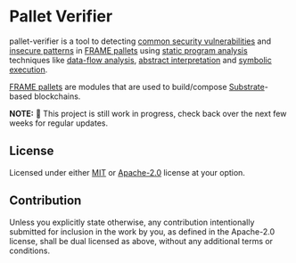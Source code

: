 # Pallet Verifier

pallet-verifier is a tool to detecting [common security vulnerabilities][vulnerabilities] and [insecure patterns] in
[FRAME pallets][FRAME] using [static program analysis][static-analysis] techniques like [data-flow analysis][data-flow],
[abstract interpretation][abs-int] and [symbolic execution][symbex].

[FRAME pallets][FRAME] are modules that are used to build/compose [Substrate]-based blockchains.

[FRAME]: https://docs.substrate.io/learn/runtime-development/#frame
[Substrate]: https://docs.substrate.io/
[vulnerabilities]: https://secure-contracts.com/not-so-smart-contracts/substrate/
[insecure patterns]: https://docs.substrate.io/build/troubleshoot-your-code/#unsafe-or-insecure-patterns
[static-analysis]: https://en.wikipedia.org/wiki/Static_program_analysis
[data-flow]: https://en.wikipedia.org/wiki/Data-flow_analysis
[abs-int]: https://en.wikipedia.org/wiki/Abstract_interpretation
[symbex]: https://en.wikipedia.org/wiki/Symbolic_execution


**NOTE:** 🚧 This project is still work in progress, check back over the next few weeks for regular updates.

## License

Licensed under either [MIT](/LICENSE-MIT) or [Apache-2.0](/LICENSE-APACHE) license at your option.

## Contribution

Unless you explicitly state otherwise, any contribution intentionally submitted
for inclusion in the work by you, as defined in the Apache-2.0 license, shall be
dual licensed as above, without any additional terms or conditions.
